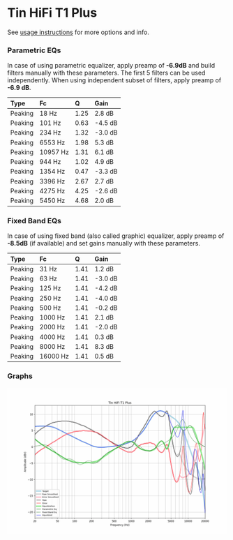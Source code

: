 # Tin HiFi T1 Plus
See [usage instructions](https://github.com/jaakkopasanen/AutoEq#usage) for more options and info.

### Parametric EQs
In case of using parametric equalizer, apply preamp of **-6.9dB** and build filters manually
with these parameters. The first 5 filters can be used independently.
When using independent subset of filters, apply preamp of **-6.9 dB**.

| Type    | Fc       |    Q | Gain    |
|:--------|:---------|:-----|:--------|
| Peaking | 18 Hz    | 1.25 | 2.8 dB  |
| Peaking | 101 Hz   | 0.63 | -4.5 dB |
| Peaking | 234 Hz   | 1.32 | -3.0 dB |
| Peaking | 6553 Hz  | 1.98 | 5.3 dB  |
| Peaking | 10957 Hz | 1.31 | 6.1 dB  |
| Peaking | 944 Hz   | 1.02 | 4.9 dB  |
| Peaking | 1354 Hz  | 0.47 | -3.3 dB |
| Peaking | 3396 Hz  | 2.67 | 2.7 dB  |
| Peaking | 4275 Hz  | 4.25 | -2.6 dB |
| Peaking | 5450 Hz  | 4.68 | 2.0 dB  |

### Fixed Band EQs
In case of using fixed band (also called graphic) equalizer, apply preamp of **-8.5dB**
(if available) and set gains manually with these parameters.

| Type    | Fc       |    Q | Gain    |
|:--------|:---------|:-----|:--------|
| Peaking | 31 Hz    | 1.41 | 1.2 dB  |
| Peaking | 63 Hz    | 1.41 | -3.0 dB |
| Peaking | 125 Hz   | 1.41 | -4.2 dB |
| Peaking | 250 Hz   | 1.41 | -4.0 dB |
| Peaking | 500 Hz   | 1.41 | -0.2 dB |
| Peaking | 1000 Hz  | 1.41 | 2.1 dB  |
| Peaking | 2000 Hz  | 1.41 | -2.0 dB |
| Peaking | 4000 Hz  | 1.41 | 0.3 dB  |
| Peaking | 8000 Hz  | 1.41 | 8.3 dB  |
| Peaking | 16000 Hz | 1.41 | 0.5 dB  |

### Graphs
![](./Tin%20HiFi%20T1%20Plus.png)